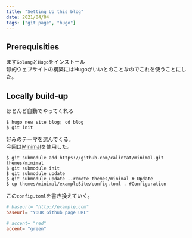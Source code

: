```yaml
---
title: "Setting Up this blog"
date: 2021/04/04
tags: ["git page", "hugo"]
---
```


## Prerequisities  
まず`Golang`と`Hugo`をインストール  
静的ウェブサイトの構築にはHugoがいいとのことなのでこれを使うことにした。  

## Locally build-up
ほとんど自動でやってくれる  
```shell
$ hugo new site blog; cd blog
$ git init

```

好みのテーマを選んでくる。  
今回は[Minimal](https://themes.gohugo.io/minimal/)を使用した。

```shell
$ git submodule add https://github.com/calintat/minimal.git themes/minimal
$ git submodule init
$ git submodule update
$ git submodule update --remote themes/minimal # Update
$ cp themes/minimal/exampleSite/config.toml . #Configuration  
```
この`config.toml`を書き換えていく。

```toml
# baseurl= "http://example.com"
baseurl= "YOUR Github page URL"

# accent= "red"
accent= "green"
```
